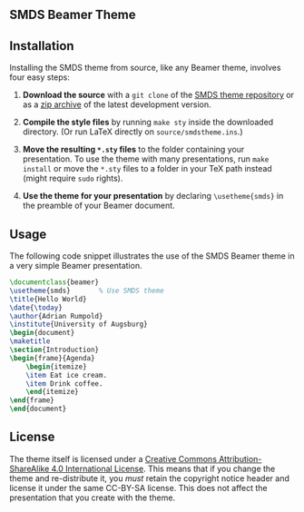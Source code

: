 ## SMDS Beamer Theme

## Installation

Installing the SMDS theme from source, like any Beamer theme, involves four easy
steps:

1. **Download the source** with a `git clone` of the [SMDS theme repository](https://github.com/ds-lab/smds-beamer-theme)
or as a [zip archive](https://github.com/ds-lab/smds-beamer-theme/archive/master.zip) of the latest development version.

2. **Compile the style files** by running `make sty` inside the downloaded
    directory. (Or run LaTeX directly on `source/smdstheme.ins`.)

3. **Move the resulting `*.sty` files** to the folder containing your
   presentation. To use the theme with many presentations, run `make install`
   or move the `*.sty` files to a folder in your TeX path instead (might require
   `sudo` rights).

4. **Use the theme for your presentation** by declaring `\usetheme{smds}` in
    the preamble of your Beamer document.

## Usage
The following code snippet illustrates the use of the SMDS Beamer
theme in a very simple Beamer presentation.

```latex
\documentclass{beamer}
\usetheme{smds}       % Use SMDS theme
\title{Hello World}
\date{\today}
\author{Adrian Rumpold}
\institute{University of Augsburg}
\begin{document}
\maketitle
\section{Introduction}
\begin{frame}{Agenda}
    \begin{itemize}
    \item Eat ice cream.
    \item Drink coffee.
    \end{itemize}
\end{frame}
\end{document}
```

## License

The theme itself is licensed under a [Creative Commons Attribution-ShareAlike
4.0 International License](http://creativecommons.org/licenses/by-sa/4.0/). This
means that if you change the theme and re-distribute it, you *must* retain the
copyright notice header and license it under the same CC-BY-SA license. This
does not affect the presentation that you create with the theme.
